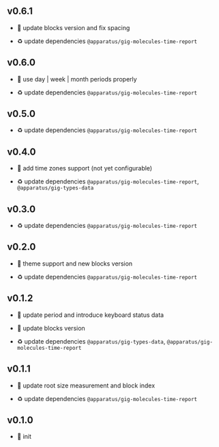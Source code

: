 ## v0.6.1

* 🐞 update blocks version and fix spacing

* ♻️ update dependencies `@apparatus/gig-molecules-time-report`

## v0.6.0

* 🌱 use day | week | month periods properly

* ♻️ update dependencies `@apparatus/gig-molecules-time-report`

## v0.5.0

* ♻️ update dependencies `@apparatus/gig-molecules-time-report`

## v0.4.0

* 🌱 add time zones support (not yet configurable)

* ♻️ update dependencies `@apparatus/gig-molecules-time-report`, `@apparatus/gig-types-data`

## v0.3.0

* ♻️ update dependencies `@apparatus/gig-molecules-time-report`

## v0.2.0

* 🌱 theme support and new blocks version

* ♻️ update dependencies `@apparatus/gig-molecules-time-report`

## v0.1.2

* 🐞 update period and introduce keyboard status data

* 🐞 update blocks version

* ♻️ update dependencies `@apparatus/gig-types-data`, `@apparatus/gig-molecules-time-report`

## v0.1.1

* 🐞 update root size measurement and block index

* ♻️ update dependencies `@apparatus/gig-molecules-time-report`

## v0.1.0

* 🐣 init

